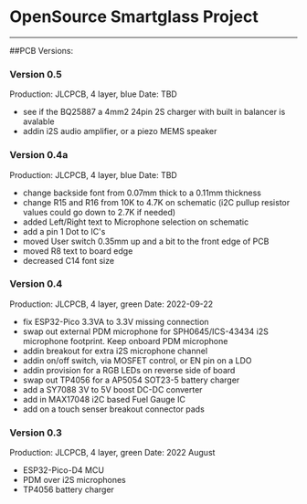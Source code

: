 # OpenSource Smartglass Project
---

##PCB Versions:

### Version 0.5

Production: JLCPCB, 4 layer, blue
Date: TBD

- see if the BQ25887 a 4mm2 24pin 2S charger with built in balancer is avalable
- addin i2S audio amplifier, or a piezo MEMS speaker


### Version 0.4a

Production: JLCPCB, 4 layer, blue
Date: TBD

- change backside font from 0.07mm thick to a 0.11mm thickness
- change R15 and R16 from 10K to 4.7K on schematic (i2C pullup resistor values could go down to 2.7K if needed)
- added Left/Right text to Microphone selection on schematic
- add a pin 1 Dot to IC's
- moved User switch 0.35mm up and a bit to the front edge of PCB
- moved R8 text to board edge
- decreased C14 font size


### Version 0.4

Production: JLCPCB, 4 layer, green
Date: 2022-09-22

- fix ESP32-Pico 3.3VA to 3.3V missing connection
- swap out external PDM microphone for SPH0645/ICS-43434 i2S microphone footprint.  Keep onboard PDM microphone
- addin breakout for extra i2S microphone channel
- addin on/off switch, via MOSFET control, or EN pin on a LDO
- addin provision for a RGB LEDs on reverse side of board
- swap out TP4056 for a AP5054 SOT23-5 battery charger
- add a SY7088 3V to 5V boost DC-DC converter
- add in MAX17048 i2C based Fuel Gauge IC
- add on a touch senser breakout connector pads


### Version 0.3

Production: JLCPCB, 4 layer, green
Date: 2022 August 

- ESP32-Pico-D4 MCU
- PDM over i2S microphones
- TP4056 battery charger

